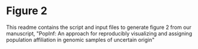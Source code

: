 # Figure 2                                                                      
This readme contains the script and input files to generate figure 2 from our manuscript, "PopInf: An approach for reproducibly visualizing and assigning population affiliation in genomic samples of uncertain origin"
